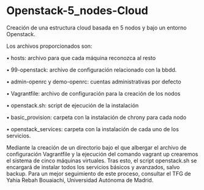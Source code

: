 # Openstack-5_nodes-Cloud

Creación de una estructura cloud basada en 5 nodos y bajo un entorno Openstack.

Los archivos proporcionados son: 

•	hosts: archivo para que cada máquina reconozca al resto 

•	99-openstack: archivo de configuración relacionado con la bbdd. 

•	admin-openrc y demo-openrc: cuentas administrativas por defecto 

•	Vagrantfile: archivo de configuración para la creación de los nodos 

•	openstack.sh: script de ejecución de la instalación 

•	basic_provision: carpeta con la instalación de chrony para cada nodo 

•	openstack_services: carpeta con la instalación de cada uno de los servicios.


Mediante la creación de un directorio bajo el que albergar el archivo de configuración Vagrantfile y la ejecución del comando vagrant up crearemos el sistema de cinco máquinas virtuales.
Tras esto, el script openstack.sh se encargará de instalar todos los servicios básicos y avanzados, salvo backup.
Para un mejor seguimiento de este proceso, consultar el TFG de Yahia Rebah Bouaiachi, Universidad Autónoma de Madrid.
